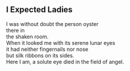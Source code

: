 I Expected Ladies
-----------------
I was without doubt the person oyster  
there in  
the shaken room.  
When it looked me with its serene lunar eyes  
it had neither fingernails nor nose  
but silk ribbons on its sides.  
Here I am, a solute eye died in the field of angel.  
